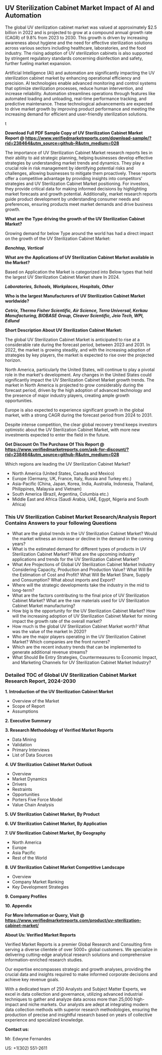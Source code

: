<h2>UV Sterilization Cabinet Market Impact of AI and Automation</h2><p>The global UV sterilization cabinet market was valued at approximately $2.5 billion in 2022 and is projected to grow at a compound annual growth rate (CAGR) of 9.8% from 2023 to 2030. This growth is driven by increasing awareness about hygiene and the need for effective sterilization solutions across various sectors including healthcare, laboratories, and the food industry. The rising adoption of UV sterilization cabinets is also supported by stringent regulatory standards concerning disinfection and safety, further fueling market expansion.</p><p>Artificial Intelligence (AI) and automation are significantly impacting the UV sterilization cabinet market by enhancing operational efficiency and precision. AI technologies enable advanced monitoring and control systems that optimize sterilization processes, reduce human intervention, and increase reliability. Automation streamlines operations through features like automated loading and unloading, real-time performance tracking, and predictive maintenance. These technological advancements are expected to drive market growth by improving product performance and meeting the increasing demand for efficient and user-friendly sterilization solutions.</p>t</p><p id="" class=""><strong>Download Full PDF Sample Copy of UV Sterilization Cabinet Market Report @ <a href="https://www.verifiedmarketreports.com/download-sample/?rid=238464&utm_source=github-R&utm_medium=028" target="_blank">https://www.verifiedmarketreports.com/download-sample/?rid=238464&utm_source=github-R&utm_medium=028</a></strong></p><p>The importance of&nbsp;UV Sterilization Cabinet Market research reports lies in their ability to aid strategic planning, helping businesses develop effective strategies by understanding market trends and dynamics. They play a crucial role in risk management by identifying potential risks and challenges, allowing businesses to mitigate them proactively. These reports offer a competitive advantage by providing insights into competitors' strategies and UV Sterilization Cabinet Market positioning. For investors, they provide critical data for making informed decisions by highlighting market forecasts and growth potential. Additionally, market research reports guide product development by understanding consumer needs and preferences, ensuring products meet market demands and drive business growth.</p><p><strong>What are the&nbsp;Type driving the growth of the UV Sterilization Cabinet Market?</strong></p><p id="" class="">Growing demand for below Type around the world has had a direct impact on the growth of the UV Sterilization Cabinet Market:</p><em><strong>Benchtop, Vertical</strong></em></p><strong>What are the&nbsp;Applications&nbsp;of UV Sterilization Cabinet Market available in the Market?</strong></p><p id="" class="">Based on Application the Market is categorized into Below types that held the largest UV Sterilization Cabinet Market share In 2024.</p><em><strong>Laboratories, Schools, Workplaces, Hospitals, Other</strong></em></p><strong>Who is the largest Manufacturers of UV Sterilization Cabinet Market worldwide?</strong></p><p><em><strong>Cetrix, Thermo Fisher Scientific, Air Science, Terra Universal, Kerkau Manufacturing, BIOBASE Group, Cleaver Scientific, Jeio Tech, WPI, Edlund</strong></em></p><p id="" class=""><strong>Short Description About UV Sterilization Cabinet Market:</strong></p><p>The global UV Sterilization Cabinet Market is anticipated to rise at a considerable rate during the forecast period, between 2023 and 2031. In 2022, the market is growing steadily, and with the increasing adoption of strategies by key players, the market is expected to rise over the projected horizon.</p><p>North America, particularly the United States, will continue to play a pivotal role in the market's development. Any changes in the United States could significantly impact the UV Sterilization Cabinet Market growth trends. The market in North America is projected to grow considerably during the forecast period, driven by the high adoption of advanced technology and the presence of major industry players, creating ample growth opportunities.</p><p>Europe is also expected to experience significant growth in the global market, with a strong CAGR during the forecast period from 2024 to 2031.</p><p>Despite intense competition, the clear global recovery trend keeps investors optimistic about the UV Sterilization Cabinet Market, with more new investments expected to enter the field in the future.</p><p id="" class=""><strong>Get Discount On The Purchase Of This Report @ <a href="https://www.verifiedmarketreports.com/ask-for-discount/?rid=238464&utm_source=github-R&utm_medium=028" target="_blank">https://www.verifiedmarketreports.com/ask-for-discount/?rid=238464&utm_source=github-R&utm_medium=028</a></strong></p>Which regions are leading the UV Sterilization Cabinet Market?</p><ul><li>North America (United States, Canada and Mexico)</li><li>Europe (Germany, UK, France, Italy, Russia and Turkey etc.)</li><li>Asia-Pacific (China, Japan, Korea, India, Australia, Indonesia, Thailand, Philippines, Malaysia and Vietnam)</li><li>South America (Brazil, Argentina, Columbia etc.)</li><li>Middle East and Africa (Saudi Arabia, UAE, Egypt, Nigeria and South Africa)</li></ul><h3 id="" class="">This UV Sterilization Cabinet Market Research/Analysis Report Contains Answers to your following Questions</h3><ul><li>What are the global trends in the UV Sterilization Cabinet Market? Would the market witness an increase or decline in the demand in the coming years?</li><li>What is the estimated demand for different types of products in UV Sterilization Cabinet Market? What are the upcoming industry applications and trends for the UV Sterilization Cabinet Market?</li><li>What Are Projections of Global UV Sterilization Cabinet Market Industry Considering Capacity, Production and Production Value? What Will Be the Estimation of Cost and Profit? What Will Be Market Share, Supply and Consumption? What about imports and Export?</li><li>Where will the strategic developments take the industry in the mid to long-term?</li><li>What are the factors contributing to the final price of UV Sterilization Cabinet Market? What are the raw materials used for UV Sterilization Cabinet Market manufacturing?</li><li>How big is the opportunity for the UV Sterilization Cabinet Market? How will the increasing adoption of UV Sterilization Cabinet Market for mining impact the growth rate of the overall market?</li><li>How much is the global UV Sterilization Cabinet Market worth? What was the value of the market In 2020?</li><li>Who are the major players operating in the UV Sterilization Cabinet Market? Which companies are the front runners?</li><li>Which are the recent industry trends that can be implemented to generate additional revenue streams?</li><li>What Should Be Entry Strategies, Countermeasures to Economic Impact, and Marketing Channels for UV Sterilization Cabinet Market Industry?</li></ul><h3 id="" class="">Detailed TOC of Global UV Sterilization Cabinet Market Research Report, 2024-2030</h3><p id="" class=""><strong>1. Introduction of the UV Sterilization Cabinet Market</strong></p><ul><li>Overview of the Market</li><li>Scope of Report</li><li>Assumptions</li></ul><p id="" class=""><strong>2. Executive Summary</strong></p><p id="" class=""><strong>3. Research Methodology of Verified Market Reports</strong></p><ul><li>Data Mining</li><li>Validation</li><li>Primary Interviews</li><li>List of Data Sources</li></ul><p id="" class=""><strong>4. UV Sterilization Cabinet Market Outlook</strong></p><ul><li>Overview</li><li>Market Dynamics</li><li>Drivers</li><li>Restraints</li><li>Opportunities</li><li>Porters Five Force Model</li><li>Value Chain Analysis</li></ul><p id="" class=""><strong>5. UV Sterilization Cabinet Market, By Product</strong></p><p id="" class=""><strong>6. UV Sterilization Cabinet Market, By Application</strong></p><p id="" class=""><strong>7. UV Sterilization Cabinet Market, By Geography</strong></p><ul><li>North America</li><li>Europe</li><li>Asia Pacific</li><li>Rest of the World</li></ul><p id="" class=""><strong>8. UV Sterilization Cabinet Market Competitive Landscape</strong></p><ul><li>Overview</li><li>Company Market Ranking</li><li>Key Development Strategies</li></ul><p id="" class=""><strong>9. Company Profiles</strong></p><p id="" class=""><strong>10. Appendix</strong></p><p id="" class=""><strong>For More Information or Query, Visit @ <a href="https://www.verifiedmarketreports.com/product/uv-sterilization-cabinet-market/" target="_blank">https://www.verifiedmarketreports.com/product/uv-sterilization-cabinet-market/</a></strong></p><p id="" class=""><strong>About Us: Verified Market Reports</strong></p><p id="" class="">Verified Market Reports is a premier Global Research and Consulting firm serving a diverse clientele of over 5000+ global customers. We specialize in delivering cutting-edge analytical research solutions and comprehensive information-enriched research studies.</p><p id="" class="">Our expertise encompasses strategic and growth analyses, providing the crucial data and insights required to make informed corporate decisions and achieve key revenue goals.</p><p id="" class="">With a dedicated team of 250 Analysts and Subject Matter Experts, we excel in data collection and governance, utilizing advanced industrial techniques to gather and analyze data across more than 25,000 high-impact and niche markets. Our analysts are adept at integrating modern data collection methods with superior research methodologies, ensuring the production of precise and insightful research based on years of collective experience and specialized knowledge.</p><p id="" class=""><strong>Contact us:</strong></p><p id="" class="">Mr. Edwyne Fernandes</p><p id="" class="">US: +1(302) 551-2611</p>